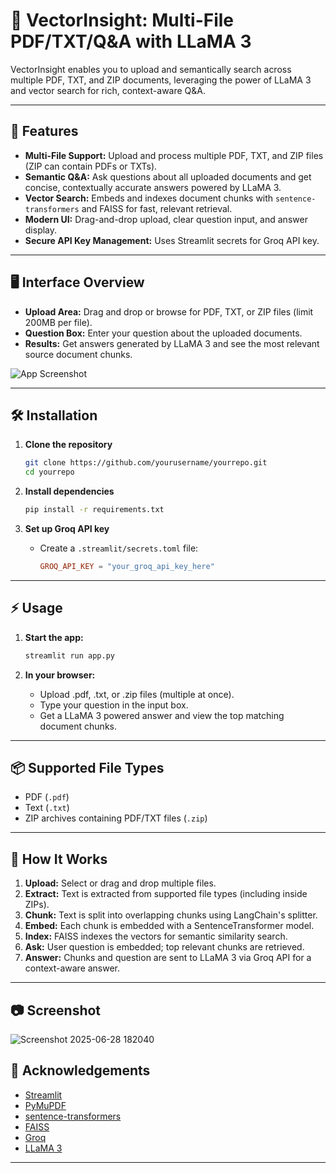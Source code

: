 # 📁 VectorInsight: Multi-File PDF/TXT/Q&A with LLaMA 3


VectorInsight enables you to upload and semantically search across multiple PDF, TXT, and ZIP documents, leveraging the power of LLaMA 3 and vector search for rich, context-aware Q&A.

---

## 🚀 Features

- **Multi-File Support:** Upload and process multiple PDF, TXT, and ZIP files (ZIP can contain PDFs or TXTs).
- **Semantic Q&A:** Ask questions about all uploaded documents and get concise, contextually accurate answers powered by LLaMA 3.
- **Vector Search:** Embeds and indexes document chunks with `sentence-transformers` and FAISS for fast, relevant retrieval.
- **Modern UI:** Drag-and-drop upload, clear question input, and answer display.
- **Secure API Key Management:** Uses Streamlit secrets for Groq API key.

---

## 🖥️ Interface Overview

- **Upload Area:** Drag and drop or browse for PDF, TXT, or ZIP files (limit 200MB per file).
- **Question Box:** Enter your question about the uploaded documents.
- **Results:** Get answers generated by LLaMA 3 and see the most relevant source document chunks.

![App Screenshot](image1)

---

## 🛠️ Installation

1. **Clone the repository**
    ```bash
    git clone https://github.com/yourusername/yourrepo.git
    cd yourrepo
    ```

2. **Install dependencies**
    ```bash
    pip install -r requirements.txt
    ```

3. **Set up Groq API key**
    - Create a `.streamlit/secrets.toml` file:
      ```toml
      GROQ_API_KEY = "your_groq_api_key_here"
      ```

---

## ⚡ Usage

1. **Start the app:**
    ```bash
    streamlit run app.py
    ```

2. **In your browser:**
    - Upload .pdf, .txt, or .zip files (multiple at once).
    - Type your question in the input box.
    - Get a LLaMA 3 powered answer and view the top matching document chunks.

---

## 📦 Supported File Types

- PDF (`.pdf`)
- Text (`.txt`)
- ZIP archives containing PDF/TXT files (`.zip`)

---

## 🤖 How It Works

1. **Upload:** Select or drag and drop multiple files.
2. **Extract:** Text is extracted from supported file types (including inside ZIPs).
3. **Chunk:** Text is split into overlapping chunks using LangChain's splitter.
4. **Embed:** Each chunk is embedded with a SentenceTransformer model.
5. **Index:** FAISS indexes the vectors for semantic similarity search.
6. **Ask:** User question is embedded; top relevant chunks are retrieved.
7. **Answer:** Chunks and question are sent to LLaMA 3 via Groq API for a context-aware answer.

---

## 📷 Screenshot

![Screenshot 2025-06-28 182040](https://github.com/user-attachments/assets/a100a9f5-7eed-4c90-af72-29f4b1953f67)


## 🙏 Acknowledgements

- [Streamlit](https://streamlit.io/)
- [PyMuPDF](https://pymupdf.readthedocs.io/)
- [sentence-transformers](https://www.sbert.net/)
- [FAISS](https://github.com/facebookresearch/faiss)
- [Groq](https://groq.com/)
- [LLaMA 3](https://ai.meta.com/llama/)

---


